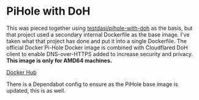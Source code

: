 # PiHole with DoH

This was pieced together using [testdasi/pihole-with-doh](https://github.com/testdasi/pihole-with-doh) as the basis, but that project used a secondary internal Dockerfile as the base image.  I've taken what that project has done and put it into a single Dockerfile.  The official Docker Pi-Hole Docker image is combined with Cloudflared DoH client to enable DNS-over-HTTPS added to increase security and privacy. **This image is only for AMD64 machines.**

[Docker Hub](https://hub.docker.com/r/themranderson/pi-hole-cloudfare-doh)

There is a Dependabot config to ensure as the PiHole base image is updated, this is as well.